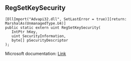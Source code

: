 ## RegSetKeySecurity

```
[DllImport("Advapi32.dll", SetLastError = true)][return: MarshalAs(UnmanagedType.U4)]
public static extern uint RegSetKeySecurity(
   IntPtr hKey,
   uint SecurityInformation,
   byte[] pSecurityDescriptor
);
```

Microsoft documentation: [Link](https://docs.microsoft.com/en-us/windows/win32/api/winreg/nf-winreg-regsetkeysecurity)
